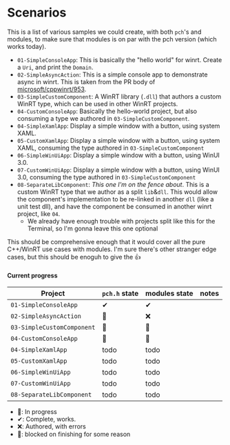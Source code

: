 # Scenarios


This is a list of various samples we could create, with both `pch`'s and modules, to make sure that modules is on par with the pch version (which works today). 


* `01-SimpleConsoleApp`: This is basically the "hello world" for winrt. Create a `Uri`, and print the `Domain`.
* `02-SimpleAsyncAction`: This is a simple console app to demonstrate async in winrt. This is taken from the PR body of [microsoft/cppwinrt/953].
* `03-SimpleCustomComponent`: A WinRT library (`.dll`) that authors a custom WinRT type, which can be used in other WinRT projects.
* `04-CustomConsoleApp`: Basically the hello-world project, but also consuming a type we authored in `03-SimpleCustomComponent`.
* `04-SimpleXamlApp`: Display a simple window with a button, using system XAML.
* `05-CustomXamlApp`: Display a simple window with a button, using system XAML, consuming the type authored in `03-SimpleCustomComponent`
* `06-SimpleWinUiApp`: Display a simple window with a button, using WinUI 3.0.
* `07-CustomWinUiApp`: Display a simple window with a button, using WinUI 3.0, consuming the type authored in `03-SimpleCustomComponent`
* `08-SeparateLibComponent`: _This one I'm on the fence about_. This is a custom WinRT type that we author as a split `lib`&`dll`. This would allow the component's implementation to be re-linked in another `dll` (like a unit test dll), and have the component be consumed in another winrt project, like `04`.
  - We already have enough trouble with projects split like this for the Terminal, so I'm gonna leave this one optional

This should be comprehensive enough that it would cover all the pure C++/WinRT use cases with modules. I'm sure there's other stranger edge cases, but this should be enoguh to give the 👍


#### Current progress

Project                    | `pch.h` state | modules state | notes
---------------------------|---------------|---------------|---------------
`01-SimpleConsoleApp`      | ✔ | ✔ |
`02-SimpleAsyncAction`     | 📝 | ❌ |
`03-SimpleCustomComponent` | 📝 | 📝 |
`04-CustomConsoleApp`      | 📝 | 📝 |
`04-SimpleXamlApp`         | todo | todo |
`05-CustomXamlApp`         | todo | todo |
`06-SimpleWinUiApp`        | todo | todo |
`07-CustomWinUiApp`        | todo | todo |
`08-SeparateLibComponent`  | todo | todo |

* 📝: In progress
* ✔: Complete, works.
* ❌: Authored, with errors
* 🛑: blocked on finishing for some reason

[microsoft/cppwinrt/953]: https://github.com/microsoft/cppwinrt/pull/953
